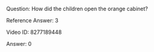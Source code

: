 Question: How did the children open the orange cabinet?

Reference Answer: 3

Video ID: 8277189448

Answer: 0

